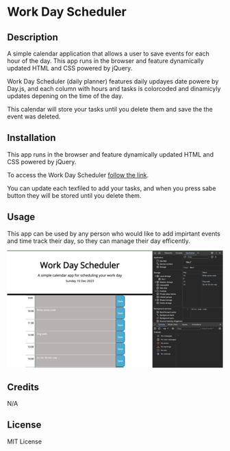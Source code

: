 # Work Day Scheduler

## Description 

A simple calendar application that allows a user to save events for each hour of the day. This app runs in the browser and feature dynamically updated HTML and CSS powered by jQuery.

Work Day Scheduler (daily planner) features daily updayes date powere by Day.js, and each column with hours and tasks is colorcoded and dinamicyly updates depening on the time of the day. 

This calendar will store your tasks until you delete them and save the the event was deleted. 

## Installation

This app runs in the browser and feature dynamically updated HTML and CSS powered by jQuery.

To access the Work Day Scheduler [follow the link](https://porlowska.github.io/daily-planner/).

You can update each texfiled to add your tasks, and when you press sabe button they will be stored until you delete them. 

## Usage 

This app can be used by any person who would like to add impirtant events and time track their day, so they can manage their day efficently. 

![application overview](assets/img/screenshot.png)

## Credits

N/A

## License

MIT License

